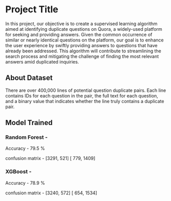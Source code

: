
# Project Title

In this project, our objective is to create a supervised learning algorithm aimed at identifying duplicate questions on Quora, a widely-used platform for seeking and providing answers. Given the common occurrence of similar or nearly identical questions on the platform, our goal is to enhance the user experience by swiftly providing answers to questions that have already been addressed. This algorithm will contribute to streamlining the search process and mitigating the challenge of finding the most relevant answers amid duplicated inquiries.

## About Dataset

There are over 400,000 lines of potential question duplicate pairs. Each line contains IDs for each question in the pair, the full text for each question, and a binary value that indicates whether the line truly contains a duplicate pair.
## Model Trained

### Random Forest -
Accuracy - 79.5 %

confusion matrix - 
[3291,  521]
[ 779, 1409]

### XGBoost -

Accuracy - 78.9 %

confusion matrix - [3240,  572]
       [ 654, 1534]

       